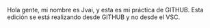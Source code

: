 Hola gente, mi nombre es Jvai, y esta es mi práctica de GITHUB.
Esta edición se está realizando desde GITHUB y no desde el VSC.
